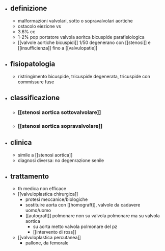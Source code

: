 - ## definizione
	- malformazioni valvolari, sotto o sopravalvolari aortiche
	- ostacolo eiezione vs
	- 3.6% cc
	- 1-2% pop portatore valvola aoritca bicuspide parafisiologica
	- [[valvole aortiche bicuspidi]] 1/50 degenerano con [[stenosi]] e [[insufficienza]] fino a [[valvulopatie]]
- ## fisiopatologia
	- ristringimento bicuspide, tricuspide degenerata, tricuspide con commissure fuse
- ## classificazione
	- ### [[stenosi aortica sottovalvolare]]
	- ### [[stenosi aortica sopravalvolare]]
- ## clinica
	- simile a [[stenosi aortica]]
	- diagnosi diversa: no degenrazione senile
- ## trattamento
	- th medica non efficace
	- [[valvuloplastica chirurgica]]
		- protesi meccanice/biologiche
		- sostituire aorta con [[homograft]], valvole da cadavere uomo/uomo
		- [[autograft]] polmonare non su valvola polmonare ma su valvola aortica
			- su aorta metto valvola polmonare del pz
			- [[intervento di ross]]
	- [[valvuloplastica percutanea]]
		- pallone, da femorale